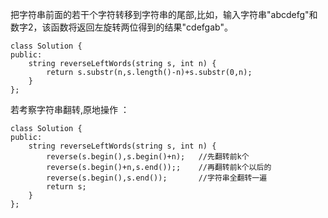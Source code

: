 把字符串前面的若干个字符转移到字符串的尾部,比如，输入字符串"abcdefg"和数字2，该函数将返回左旋转两位得到的结果"cdefgab"。  
```
class Solution {
public:
    string reverseLeftWords(string s, int n) {
        return s.substr(n,s.length()-n)+s.substr(0,n);
    }
};
```
若考察字符串翻转,原地操作 ：
```
class Solution {
public:
    string reverseLeftWords(string s, int n) {
        reverse(s.begin(),s.begin()+n);   //先翻转前k个
        reverse(s.begin()+n,s.end());;    //再翻转前k个以后的
        reverse(s.begin(),s.end());       //字符串全翻转一遍
        return s;
    }
};
```
